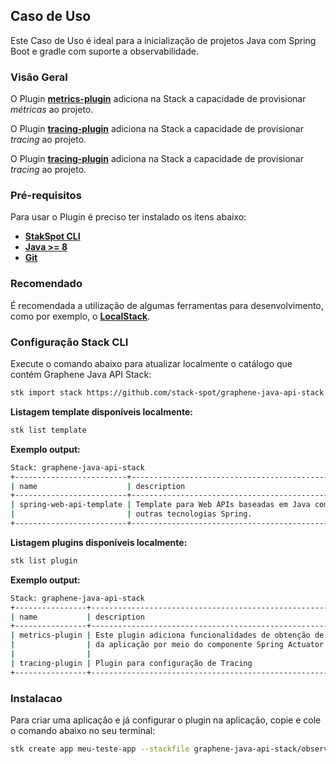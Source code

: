 ## **Caso de Uso**
Este Caso de Uso é ideal para a inicialização de projetos Java com Spring Boot e gradle com suporte a observabilidade.

### **Visão Geral**
O Plugin [**metrics-plugin**](https://github.com/stack-spot/graphene-java-api-stack/tree/main/metrics-plugin) adiciona na Stack a capacidade de provisionar _métricas_ ao projeto.

O Plugin [**tracing-plugin**](https://github.com/stack-spot/graphene-java-api-stack/tree/main/tracing-plugin) adiciona na Stack a capacidade de provisionar _tracing_ ao projeto.

O Plugin [**tracing-plugin**](https://github.com/stack-spot/graphene-java-api-stack/tree/main/tracing-plugin) adiciona na Stack a capacidade de provisionar _tracing_ ao projeto.

### **Pré-requisitos**
Para usar o Plugin é preciso ter instalado os itens abaixo:

- [**StakSpot CLI**](https://docs.stackspot.com/v3.0.0/os-cli/installation/)
- [**Java >= 8**](https://openjdk.org/)
- [**Git**](https://git-scm.com/)

### **Recomendado**
É recomendada a utilização de algumas ferramentas para desenvolvimento, como por exemplo, o [**LocalStack**](https://github.com/localstack/localstack).

### Configuração Stack CLI
Execute o comando abaixo para atualizar localmente o catálogo que contém Graphene Java API Stack:
```bash
stk import stack https://github.com/stack-spot/graphene-java-api-stack
```

**Listagem template disponíveis localmente:**
```bash
stk list template
```

**Exemplo output:**
```bash
Stack: graphene-java-api-stack
+-------------------------+-----------------------------------------------------------+------------------+-----------------+
| name                    | description                                               | types            | version(latest) |
+-------------------------+-----------------------------------------------------------+------------------+-----------------+
| spring-web-api-template | Template para Web APIs baseadas em Java com Spring Boot e | ['app-template'] | no release      |
|                         | outras tecnologias Spring.                                |                  |                 |
+-------------------------+-----------------------------------------------------------+------------------+-----------------+
```

**Listagem plugins disponíveis localmente:**
```bash
stk list plugin
```

**Exemplo output:**
```bash
Stack: graphene-java-api-stack
+----------------+--------------------------------------------------------------+---------+-----------------+
| name           | description                                                  | types   | version(latest) |
+----------------+--------------------------------------------------------------+---------+-----------------+
| metrics-plugin | Este plugin adiciona funcionalidades de obtenção de métricas | ['app'] | no release      |
|                | da aplicação por meio do componente Spring Actuator.         |         |                 |
|                |                                                              |         |                 |
| tracing-plugin | Plugin para configuração de Tracing                          | ['app'] | no release      |
+----------------+--------------------------------------------------------------+---------+-----------------+
```

### Instalacao
Para criar uma aplicação e já configurar o plugin na aplicação, copie e cole o comando abaixo no seu terminal:
```bash
stk create app meu-teste-app --stackfile graphene-java-api-stack/observability
```
